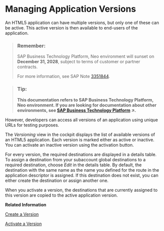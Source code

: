 <!-- loio98a017874d5d405b93d07f928b156415 -->

# Managing Application Versions

An HTML5 application can have multiple versions, but only one of these can be active. This active version is then available to end-users of the application.

> ### Remember:  
> SAP Business Technology Platform, Neo environment will sunset on **December 31, 2028**, subject to terms of customer or partner contracts.
> 
> For more information, see SAP Note [3351844](https://me.sap.com/notes/3351844).

> ### Tip:  
> **This documentation refers to SAP Business Technology Platform, Neo environment. If you are looking for documentation about other environments, see [SAP Business Technology Platform](https://help.sap.com/viewer/65de2977205c403bbc107264b8eccf4b/Cloud/en-US/6a2c1ab5a31b4ed9a2ce17a5329e1dd8.html "SAP Business Technology Platform (SAP BTP) is an integrated offering comprised of the following technology portfolios: application development; process automation; integration; data, analytics, and enterprise planning; artificial intelligence. The platform offers users the ability to turn data into business value, compose end-to-end business processes, connect entire IT landscapes, and personalize, build and extend SAP applications. This reduces the overall total cost of ownership maintaining SAP landscapes and third-party software across end-to-end business processes.") :arrow_upper_right:.**

However, developers can access all versions of an application using unique URLs for testing purposes.

The *Versioning* view in the cockpit displays the list of available versions of an HTML5 application. Each version is marked either as active or inactive. You can activate an inactive version using the activation button.

For every version, the required destinations are displayed in a details table. To assign a destination from your subaccount global destinations to a required destination, choose *Edit* in the details table. By default, the destination with the same name as the name you defined for the route in the application descriptor is assigned. If this destination does not exist, you can either create the destination or assign another one.

When you activate a version, the destinations that are currently assigned to this version are copied to the active application version.

**Related Information**  


[Create a Version](../30-development-neo/create-a-version-d9e260b.md "You create a version of your application from one of the commits.")

[Activate a Version](../30-development-neo/activate-a-version-e7e3ec6.md "As end users can only access the active version of an application, you must create and activate a version of your application.")

